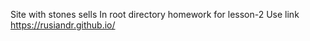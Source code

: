 Site with stones sells
In root directory homework for lesson-2
Use link https://rusiandr.github.io/
